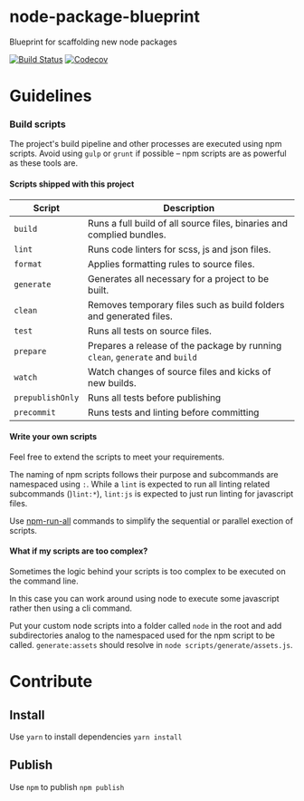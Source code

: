 # node-package-blueprint
Blueprint for scaffolding new node packages

[![Build Status](https://travis-ci.org/researchgate/node-package-blueprint.svg?branch=master)](https://travis-ci.org/researchgate/node-package-blueprint)
[![Codecov](https://img.shields.io/codecov/c/github/researchgate/node-package-blueprint.svg)](https://codecov.io/gh/researchgate/node-package-blueprint)

# Guidelines

### Build scripts

The project's build pipeline and other processes are executed using npm scripts. Avoid using `gulp` or `grunt` if possible – npm scripts are as powerful as these tools are.

#### Scripts shipped with this project

| Script  | Description|
| ------------- | ------------- |
| `build` | Runs a full build of all source files, binaries and complied bundles.  |
| `lint` | Runs code linters for scss, js and json files.  |
| `format` | Applies formatting rules to source files.  |
| `generate` | Generates all necessary for a project to be built.  |
| `clean` | Removes temporary files such as build folders and generated files.  |
| `test` | Runs all tests on source files.  |
| `prepare` | Prepares a release of the package by running `clean`, `generate` and `build`  |
| `watch` | Watch changes of source files and kicks of new builds.  |
| `prepublishOnly` | Runs all tests before publishing  |
| `precommit` | Runs tests and linting before committing |


#### Write your own scripts

Feel free to extend the scripts to meet your requirements.

The naming of npm scripts follows their purpose and subcommands are namespaced using `:`. While a `lint` is expected to run all linting related subcommands ()`lint:*`), `lint:js` is expected to just run linting for javascript files.

Use [npm-run-all](https://github.com/mysticatea/npm-run-all) commands to simplify the sequential or parallel exection of scripts.

#### What if my scripts are too complex?

Sometimes the logic behind your scripts is too complex to be executed on the command line.

In this case you can work around using node to execute some javascript rather then using a cli command.

Put your custom node scripts into a folder called `node` in the root and add subdirectories analog to the namespaced used for the npm script to be called. `generate:assets` should resolve in `node scripts/generate/assets.js`.

# Contribute

## Install
Use `yarn` to install dependencies
```yarn install```

## Publish
Use `npm` to publish
```npm publish```
